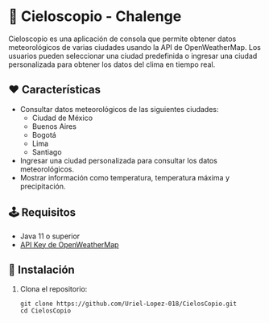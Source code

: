 <body>
    <h1>&#128168; Cieloscopio - Chalenge</h1>
    <p>Cieloscopio es una aplicación de consola que permite obtener datos meteorológicos de varias ciudades usando la API de OpenWeatherMap. Los usuarios pueden seleccionar una ciudad predefinida o ingresar una ciudad personalizada para obtener los datos del clima en tiempo real.</p>
      <h2>&#10084; Características</h2>
    <ul>
        <li>Consultar datos meteorológicos de las siguientes ciudades:
            <ul>
                <li>Ciudad de México</li>
                <li>Buenos Aires</li>
                <li>Bogotá</li>
                <li>Lima</li>
                <li>Santiago</li>
            </ul>
        </li>
        <li>Ingresar una ciudad personalizada para consultar los datos meteorológicos.</li>
        <li>Mostrar información como temperatura, temperatura máxima y precipitación.</li>
    </ul>
   <h2>&#128377; Requisitos</h2>
    <ul>
        <li>Java 11 o superior</li>
        <li><a href="https://home.openweathermap.org/users/sign_up" target="_blank">API Key de OpenWeatherMap</a></li>
    </ul>
    <h2>&#128295; Instalación</h2>
    <ol>
        <li>Clona el repositorio:
            <pre><code>git clone https://github.com/Uriel-Lopez-018/CielosCopio.git
cd CielosCopio</code></pre>
        </li>
    </ol>
</body>
